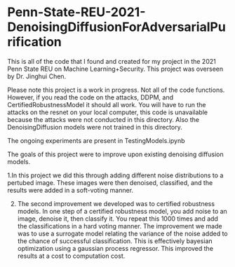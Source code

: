 # Penn-State-REU-2021-DenoisingDiffusionForAdversarialPurification
This is all of the code that I found and created for my project in the 2021 Penn State REU on Machine Learning+Security. This project was overseen by Dr. Jinghui Chen.

Please note this project is a work in progress. Not all of the code functions. However, if you read the code on the attacks, DDPM, and CertifiedRobustnessModel it should all work. You will have to run the attacks on the resnet on your local computer, this code is unavailable because the attacks were not conducted in this directory. Also the DenoisingDiffusion models were not trained in this directory.

The ongoing experiments are present in TestingModels.ipynb

The goals of this project were to improve upon existing denoising diffusion models. 

1.In this project we did this through adding different noise distributions to a pertubed image. These images were then denoised, classified, and the results were added in a soft-voting manner.

2. The second improvement we developed was to certified robustness models. In one step of a certified robustness model, you add noise to an image, denoise it, then classify it. You repeat this 1000 times and add the classifications in a hard voting manner. The improvement we made was to use a surrogate model relating the variance of the noise added to the chance of successful classification. This is effectively bayesian optimization using a gaussian process regressor. This improved the results at a cost to computation cost.
